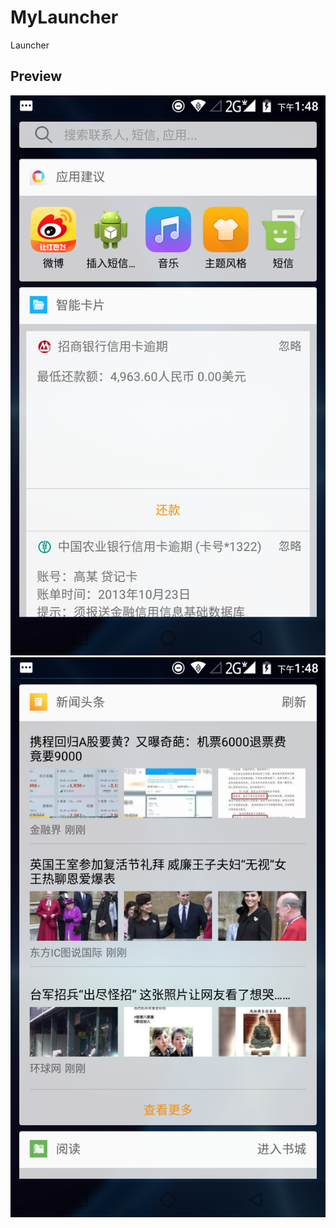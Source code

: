 # MyLauncher
Launcher
## Preview
![MyLauncher1](https://github.com/sherry5707/MyLauncher/raw/master/MyLauncher1.png "负一屏1") 
![MyLauncher2](https://github.com/sherry5707/MyLauncher/raw/master/MyLauncher2.png "负一屏2") 
